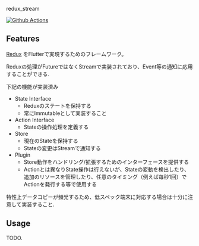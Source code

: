 redux_stream

[![Github Actions](https://github.com/vivitainc/flutter_redux_stream/actions/workflows/flutter-package-test.yaml/badge.svg)](https://github.com/vivitainc/flutter_redux_stream/actions/workflows/flutter-package-test.yaml)

## Features

[Redux](https://redux.js.org/) をFlutterで実現するためのフレームワーク。

Reduxの処理がFutureではなくStreamで実装されており、Event等の通知に応用することができる.

下記の機能が実装済み

* State Interface
  * Reduxのステートを保持する
  * 常にImmutableとして実装すること
* Action Interface
  * Stateの操作処理を定義する
* Store
  * 現在のStateを保持する
  * Stateの変更はStreamで通知する
* Plugin
  * Store動作をハンドリング/拡張するためのインターフェースを提供する
  * Actionとは異なりState操作は行えないが、Stateの変動を検出したり、追加のリソースを管理したり、任意のタイミング（例えば毎秒1回）でActionを発行する等で使用する

特性上データコピーが頻発するため、低スペック端末に対応する場合は十分に注意して実装すること.

## Usage

TODO.

```dart
```

